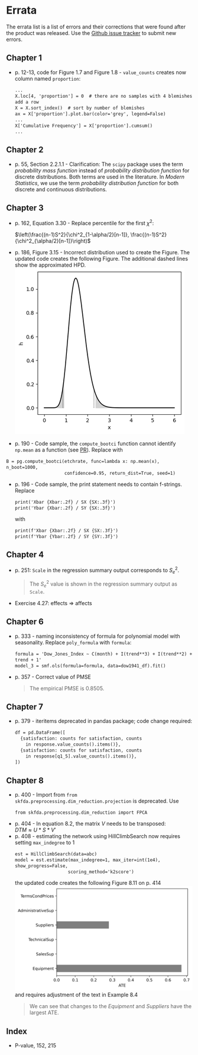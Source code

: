 # Errata

The errata list is a list of errors and their corrections that were found after the product was released. Use the [Github issue tracker](https://github.com/gedeck/mistat-code-solutions/issues/new?assignees=&labels=&template=modern-statistics.md) to submit new errors.

## Chapter 1
- p. 12-13, code for Figure 1.7 and Figure 1.8 - `value_counts` creates now column named `proportion`:
  ```
  ...
  X.loc[4, 'proportion'] = 0  # there are no samples with 4 blemishes add a row
  X = X.sort_index()  # sort by number of blemishes
  ax = X['proportion'].plot.bar(color='grey', legend=False)
  ...
  X['Cumulative Frequency'] = X['proportion'].cumsum()
  ...
  ```

## Chapter 2
- p. 55, Section 2.2.1.1 - Clarification: The `scipy` package uses the term _probability mass function_
  instead of _probability distribution function_ for discrete distributions. Both terms are used 
  in the literature. In _Modern Statistics_, we use the term _probability distribution function_ 
  for both discrete and continuous distributions.
  
## Chapter 3
- p. 162, Equation 3.30 - Replace percentile for the first $\chi^2$:

  $\left(\frac{(n-1)S^2}{\chi^2_{1-\alpha/2}[n-1]},
         \frac{(n-1)S^2}{\chi^2_{\alpha/2}[n-1]}\right)$

- p. 186, Figure 3.15 - Incorrect distribution used to create the Figure. The updated code creates the following Figure. The additional dashed lines show the approximated HPD.
  <img src='../img/MS-Fig-3.15.png'>
- p. 190 - Code sample, the `compute_bootci` function cannot identify `np.mean` as a function (see [PR](https://github.com/raphaelvallat/pingouin/pull/380)). Replace with
```
B = pg.compute_bootci(etchrate, func=lambda x: np.mean(x), n_boot=1000,
                      confidence=0.95, return_dist=True, seed=1)
```
- p. 196 - Code sample, the print statement needs to contain f-strings. Replace
  ```
  print('Xbar {Xbar:.2f} / SX {SX:.3f}')
  print('Ybar {Xbar:.2f} / SY {SX:.3f}')
  ```
    with
  ```
  print(f'Xbar {Xbar:.2f} / SX {SX:.3f}')
  print(f'Ybar {Ybar:.2f} / SY {SY:.3f}')
  ```

## Chapter 4
- p. 251: `Scale` in the regression summary output corresponds to $S_e^2$.
  > The $S_e^2$ value is shown in the regression summary output as `Scale`.
- Exercise 4.27: effects => affects

## Chapter 6
- p. 333 - naming inconsistency of formula for polynomial model with seasonality. Replace `poly_formula` with `formula`:
  ```
  formula = 'Dow_Jones_Index ~ C(month) + I(trend**3) + I(trend**2) + trend + 1'
  model_3 = smf.ols(formula=formula, data=dow1941_df).fit()
  ```
- p. 357 - Correct value of PMSE
  > The empirical PMSE is 0.8505.

## Chapter 7
- p. 379 - iteritems deprecated in pandas package; code change required:
  ```
  df = pd.DataFrame([
    {satisfaction: counts for satisfaction, counts
      in response.value_counts().items()},
    {satisfaction: counts for satisfaction, counts
      in response[q1_5].value_counts().items()},
  ])
  ```


## Chapter 8
- p. 400 - Import from `from skfda.preprocessing.dim_reduction.projection` is deprecated. Use 
  ```
  from skfda.preprocessing.dim_reduction import FPCA
  ```
- p. 404 - In equation 8.2, the matrix $V$ needs to be transposed:<br>
  $DTM \approx U * S * V'$
- p. 408 - estimating the network using HillClimbSearch now requires setting `max_indegree` to 1
  ```
  est = HillClimbSearch(data=abc)
  model = est.estimate(max_indegree=1, max_iter=int(1e4), show_progress=False,
                      scoring_method='k2score')
  ```
  the updated code creates the following Figure 8.11 on p. 414 
  <img src='../img/MS-Fig-8.11.png'>
  and requires adjustment of the text in Example 8.4
  > We can see that changes to the _Equipment_ and _Suppliers_ have the largest ATE.


## Index
- P-value, 152, 215
